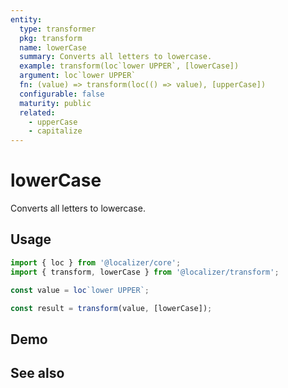 ```yaml
---
entity:
  type: transformer
  pkg: transform
  name: lowerCase
  summary: Converts all letters to lowercase.
  example: transform(loc`lower UPPER`, [lowerCase])
  argument: loc`lower UPPER`
  fn: (value) => transform(loc(() => value), [upperCase])
  configurable: false
  maturity: public
  related:
    - upperCase
    - capitalize
---
```


# lowerCase <Package name="transform"/>

Converts all letters to lowercase.

## Usage

```typescript twoslash
import { loc } from '@localizer/core';
import { transform, lowerCase } from '@localizer/transform';

const value = loc`lower UPPER`;

const result = transform(value, [lowerCase]);
```

## Demo

<script setup>
  import { ref, computed } from 'vue';
  import { NFormItem } from 'naive-ui/es/form';
  import { NInput } from 'naive-ui/es/input';

  const value = ref('lower UPPER');
</script>

<EntityDemo :args="[value]">
  <NFormItem label="Value">
    <NInput v-model:value="value" type="text" />
  </NFormItem>

</EntityDemo>

## See also

<Entities />
